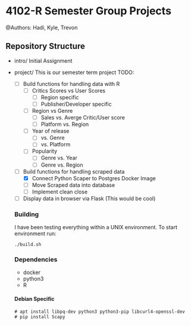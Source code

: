 # 4102-R Semester Group Projects

@Authors: Hadi, Kyle, Trevon

## Repository Structure
- intro/
	Initial Assignment

- project/
	This is our semester term project
	TODO:
	- [ ] Build functions for handling data with R
		- [ ] Critics Scores vs User Scores
			- [ ] Region specific
			- [ ] Publisher/Developer specific
		- [ ] Region vs Genre
			- [ ] Sales vs. Averge Critic/User score
			- [ ] Platform vs. Region
		- [ ] Year of release
			- [ ] vs. Genre
			- [ ] vs. Platform
		- [ ] Popularity
			- [ ] Genre vs. Year
			- [ ] Genre vs. Region

	- [ ] Build functions for handling scraped data
		- [x] Connect Python Scaper to Postgres Docker Image
		- [ ] Move Scraped data into database
		- [ ] Implement clean close
	- [ ] Display data in browser via Flask (This would be cool)
	
	### Building 
	I have been testing everything within a UNIX environment. To start
	environment run:
	``` 
	./build.sh 
	```

	### Dependencies
	- docker
	- python3
	- R

	#### Debian Specific
	```
	# apt install libpq-dev python3 python3-pip libcurl4-openssl-dev
	# pip install Scapy
	```
